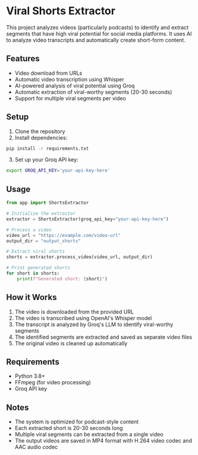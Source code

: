 # Viral Shorts Extractor

This project analyzes videos (particularly podcasts) to identify and extract segments that have high viral potential for social media platforms. It uses AI to analyze video transcripts and automatically create short-form content.

## Features

- Video download from URLs
- Automatic video transcription using Whisper
- AI-powered analysis of viral potential using Groq
- Automatic extraction of viral-worthy segments (20-30 seconds)
- Support for multiple viral segments per video

## Setup

1. Clone the repository
2. Install dependencies:
```bash
pip install -r requirements.txt
```

3. Set up your Groq API key:
```bash
export GROQ_API_KEY='your-api-key-here'
```

## Usage

```python
from app import ShortsExtractor

# Initialize the extractor
extractor = ShortsExtractor(groq_api_key="your-api-key-here")

# Process a video
video_url = "https://example.com/video-url"
output_dir = "output_shorts"

# Extract viral shorts
shorts = extractor.process_video(video_url, output_dir)

# Print generated shorts
for short in shorts:
    print(f"Generated short: {short}")
```

## How it Works

1. The video is downloaded from the provided URL
2. The video is transcribed using OpenAI's Whisper model
3. The transcript is analyzed by Groq's LLM to identify viral-worthy segments
4. The identified segments are extracted and saved as separate video files
5. The original video is cleaned up automatically

## Requirements

- Python 3.8+
- FFmpeg (for video processing)
- Groq API key

## Notes

- The system is optimized for podcast-style content
- Each extracted short is 20-30 seconds long
- Multiple viral segments can be extracted from a single video
- The output videos are saved in MP4 format with H.264 video codec and AAC audio codec 